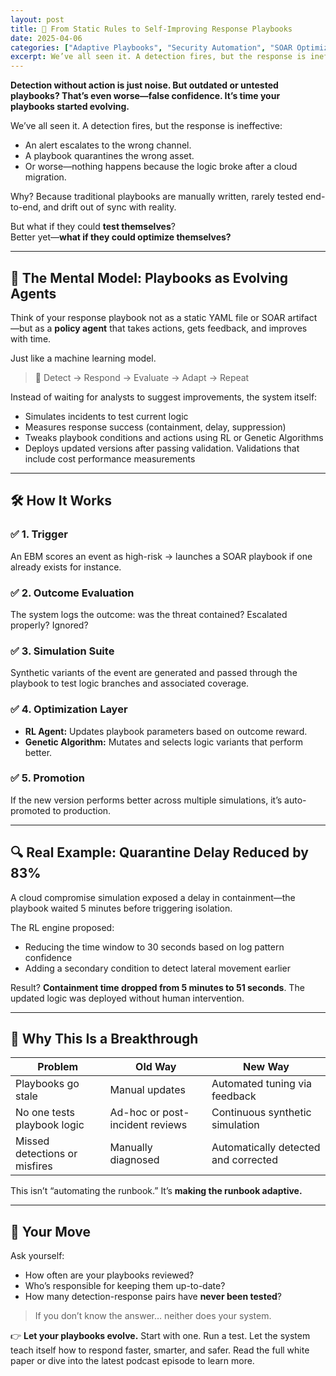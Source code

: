 ```yaml
---
layout: post
title: 🧬 From Static Rules to Self-Improving Response Playbooks
date: 2025-04-06
categories: ["Adaptive Playbooks", "Security Automation", "SOAR Optimization", "Reinforcement Learning in Security", "Self-Healing Security", "Automated Incident Response", "Genetic Algorithms", "EBM-Based Detection", "Playbook Simulation", "Dynamic Threat Response"]
excerpt: We’ve all seen it. A detection fires, but the response is ineffective.  An alert escalates to the wrong channel.  A playbook quarantines the wrong asset.  Or worse—nothing happens because the logic broke after a cloud migration.  Why? Because traditional playbooks are manually written, rarely tested end-to-end, and drift out of sync with reality.  But what if they could test themselves? Better yet what if they could optimize themselves?
---
```


**Detection without action is just noise. But outdated or untested playbooks? That’s even worse—false confidence. It’s time your playbooks started evolving.**

We’ve all seen it. A detection fires, but the response is ineffective:
- An alert escalates to the wrong channel.
- A playbook quarantines the wrong asset.
- Or worse—nothing happens because the logic broke after a cloud migration.

Why? Because traditional playbooks are manually written, rarely tested end-to-end, and drift out of sync with reality.

But what if they could **test themselves**?  
Better yet—**what if they could optimize themselves?**

---

## 🧠 The Mental Model: Playbooks as Evolving Agents

Think of your response playbook not as a static YAML file or SOAR artifact—but as a **policy agent** that takes actions, gets feedback, and improves with time.

Just like a machine learning model.

> 🔁 Detect → Respond → Evaluate → Adapt → Repeat

Instead of waiting for analysts to suggest improvements, the system itself:
- Simulates incidents to test current logic
- Measures response success (containment, delay, suppression)
- Tweaks playbook conditions and actions using RL or Genetic Algorithms
- Deploys updated versions after passing validation.  Validations that include cost performance measurements

---

## 🛠️ How It Works

### ✅ 1. Trigger  
An EBM scores an event as high-risk → launches a SOAR playbook if one already exists for instance.

### ✅ 2. Outcome Evaluation  
The system logs the outcome: was the threat contained? Escalated properly? Ignored?

### ✅ 3. Simulation Suite  
Synthetic variants of the event are generated and passed through the playbook to test logic branches and associated coverage.

### ✅ 4. Optimization Layer  
- **RL Agent:** Updates playbook parameters based on outcome reward.  
- **Genetic Algorithm:** Mutates and selects logic variants that perform better.

### ✅ 5. Promotion  
If the new version performs better across multiple simulations, it’s auto-promoted to production.

---

## 🔍 Real Example: Quarantine Delay Reduced by 83%

A cloud compromise simulation exposed a delay in containment—the playbook waited 5 minutes before triggering isolation.

The RL engine proposed:
- Reducing the time window to 30 seconds based on log pattern confidence
- Adding a secondary condition to detect lateral movement earlier

Result? **Containment time dropped from 5 minutes to 51 seconds**. The updated logic was deployed without human intervention.

---

## 🧩 Why This Is a Breakthrough

| Problem                             | Old Way                                | New Way                                |
|-------------------------------------|----------------------------------------|----------------------------------------|
| Playbooks go stale                  | Manual updates                         | Automated tuning via feedback          |
| No one tests playbook logic         | Ad-hoc or post-incident reviews        | Continuous synthetic simulation        |
| Missed detections or misfires       | Manually diagnosed                     | Automatically detected and corrected   |

This isn’t “automating the runbook.” It’s **making the runbook adaptive.**

---

## 🎯 Your Move

Ask yourself:
- How often are your playbooks reviewed?
- Who’s responsible for keeping them up-to-date?
- How many detection-response pairs have **never been tested**?

> If you don’t know the answer… neither does your system.

👉 **Let your playbooks evolve.** Start with one. Run a test. Let the system teach itself how to respond faster, smarter, and safer.  Read the full white paper or dive into the latest podcast episode to learn more.